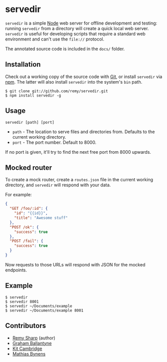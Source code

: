 # servedir

`servedir` is a simple [Node](http://nodejs.org) web server for offline development and testing: running `servedir` from a directory will create a quick local web server. `servedir` is useful for developing scripts that require a standard web environment and can't use the `file://` protocol.

The annotated source code is included in the `docs/` folder.

## Installation

Check out a working copy of the source code with [Git](http://git-scm.com), or install `servedir` via [npm](http://npmjs.org). The latter will also install `servedir` into the system's `bin` path.

    $ git clone git://github.com/remy/servedir.git
    $ npm install servedir -g

## Usage

`servedir [path] [port]`

* `path` - The location to serve files and directories from. Defaults to the current working directory.
* `port` - The port number. Default to 8000.

If no port is given, it'll try to find the next free port from 8000 upwards.

## Mocked router

To create a mock router, create a `routes.json` file in the current working directory, and `servedir` will respond with your data.

For example:

```json
{
  "GET /foo/:id": {
    "id": "{{id}}",
    "title": "Awesome stuff"
  },
  "POST /ok": {
    "success": true
  },
  "POST /fail": {
    "success": true
  }
}
```

Now requests to those URLs will respond with JSON for the mocked endpoints.

## Example

    $ servedir
    $ servedir 8001
    $ servedir ~/Documents/example
    $ servedir ~/Documents/example 8001

## Contributors

* [Remy Sharp](http://remysharp.com/) (author)
* [Graham Ballantyne](http://grahamballantyne.com/)
* [Kit Cambridge](http://kitcambridge.github.com/)
* [Mathias Bynens](http://mathiasbynens.be/)